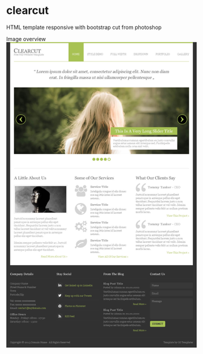 # clearcut
HTML template responsive with bootstrap cut from photoshop 

Image overview
![Overview](clearcut/preview.jpg)
